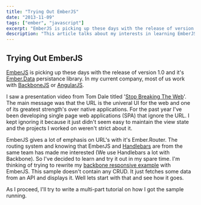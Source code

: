 ```yaml
---
title: "Trying Out EmberJS"
date: "2013-11-09"
tags: ["ember", "javascript"]
excerpt: "EmberJS is picking up these days with the release of version 1.0 and it's Ember Data persistance library. In my current company, most of us work with BackboneJS or AngularJS. I saw a presentation..."
description: "This article talks about my interests in learning EmberJS."
---
```


## Trying Out EmberJS

[EmberJS](http://emberjs.com/) is picking up these days with the release of version 1.0 and it's [Ember.Data](https://github.com/emberjs/data) persistance library. In my current company, most of us work with [BackboneJS](http://backbonejs.org/) or [AngularJS](http://angularjs.org/).

I saw a presentation video from Tom Dale titled '[Stop Breaking The Web](http://www.youtube.com/watch?v=OSEXpsVcTxI)'. The main message was that the URL is the univeral UI for the web and one of its greatest strength's over native applications. For the past year I've been developing single page web applications (SPA) that ignore the URL. I kept ignoring it because it just didn't seem easy to maintain the view state and the projects I worked on weren't strict about it.

EmberJS gives a lot of emphasis on URL's with it's Ember.Router. The routing system and knowing that EmberJS and [Handlebars](http://handlebarsjs.com/) are from the same team has made me interested (We use Handlebars a lot with Backbone). So I've decided to learn and try it out in my spare time. I'm thinking of trying to rewrite my [backbone responsive example](https://github.com/blessenm/backbone-responsive-example) with EmberJS. This sample doesn't contain any CRUD. It just fetches some data from an API and displays it. Well lets start with that and see how it goes.

As I proceed, I'll try to write a multi-part tutorial on how I got the sample running.